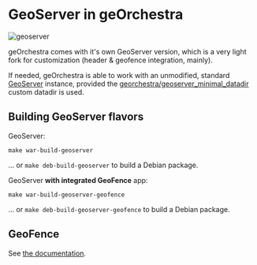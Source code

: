 # GeoServer in geOrchestra

![geoserver](https://github.com/georchestra/georchestra/workflows/geoserver/badge.svg)

geOrchestra comes with it's own GeoServer version, which is a very light fork for customization (header & geofence integration, mainly).

If needed, geOrchestra is able to work with an unmodified, standard [GeoServer](http://geoserver.org/) instance, provided the [georchestra/geoserver_minimal_datadir](https://github.com/georchestra/geoserver_minimal_datadir) custom datadir is used.


## Building GeoServer flavors

GeoServer:
```
make war-build-geoserver
```
... or `make deb-build-geoserver` to build a Debian package.


GeoServer **with integrated GeoFence** app:
```
make war-build-geoserver-geofence
```
... or `make deb-build-geoserver-geofence` to build a Debian package.


## GeoFence

See [the documentation](../docs/setup/tomcat.md#note-for-geofence-users).


